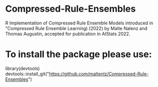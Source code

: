# Compressed-Rule-Ensembles
R Implementation of Compressed Rule Ensemble Models introduced in "Compressed Rule Ensemble Learning) (2022) by Malte Nalenz and Thomas Augustin, accepted for publication in AIStats 2022.

# To install the package please use:

library(devtools) <br />
devtools::install_git("https://github.com/maltenlz/Compressed-Rule-Ensembles")
